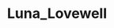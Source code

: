 ---
title: Luna_Lovewell
crosslinks:
- WritingPrompts
- HFY
- writerprompts
- Drama
- videos
- casualiama
- guns
- writingprompts
- StoryTime
- remindme
- redditrequest
- whowouldwin
- rational
- TheCryopodToHell
- DunderMifflin
- KenM
---